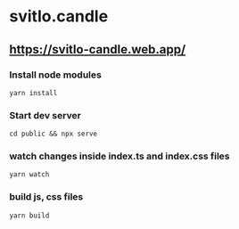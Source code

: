 # svitlo.candle

## https://svitlo-candle.web.app/

### Install node modules
```
yarn install
```

### Start dev server
```
cd public && npx serve
```
### watch changes inside index.ts and index.css files
```
yarn watch
```
### build js, css files
```
yarn build
```
